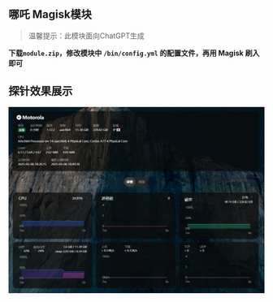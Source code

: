 ## 哪吒 Magisk模块
> 温馨提示：此模块面向ChatGPT生成

**下载`module.zip`，修改模块中 `/bin/config.yml` 的配置文件，再用 Magisk 刷入即可**

## 探针效果展示

![效果展示](./effect.jpg)  <!-- 请确保图片在仓库的根目录下 -->
